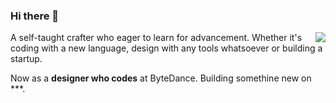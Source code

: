 ### Hi there 👋

<img align="right" src="https://github-readme-stats.vercel.app/api?username=guardiora&show_icons=true&icon_color=0366d6&text_color=24292e&bg_color=ffffff&hide_title=true" />


A self-taught crafter who eager to learn for advancement. Whether it's coding with a new language, design with any tools whatsoever or building a startup.

Now as a **designer who codes** at ByteDance. Building somethine new on ***.

<!--
**Guardiora/Guardiora** is a ✨ _special_ ✨ repository because its `README.md` (this file) appears on your GitHub profile.

Here are some ideas to get you started:

- 🔭 I’m currently working on ...
- 🌱 I’m currently learning ...
- 👯 I’m looking to collaborate on ...
- 🤔 I’m looking for help with ...
- 💬 Ask me about ...
- 📫 How to reach me: ...
- 😄 Pronouns: ...
- ⚡ Fun fact: ...
-->
